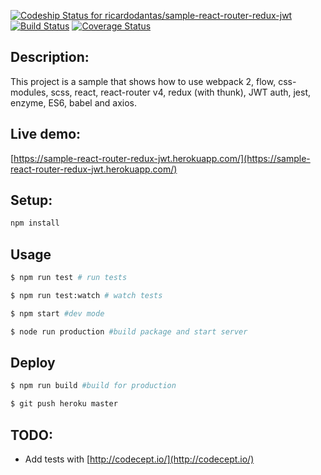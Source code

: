[ ![Codeship Status for ricardodantas/sample-react-router-redux-jwt](https://app.codeship.com/projects/a231ed90-1cbb-0135-858e-0ec2c05f0faf/status?branch=master)](https://app.codeship.com/projects/220092)
[![Build Status](https://travis-ci.org/ricardodantas/sample-react-router-redux-jwt.svg?branch=master)](https://travis-ci.org/ricardodantas/sample-react-router-redux-jwt)
[![Coverage Status](https://coveralls.io/repos/github/ricardodantas/sample-react-router-redux-jwt/badge.svg?branch=master)](https://coveralls.io/github/ricardodantas/sample-react-router-redux-jwt?branch=master)

## Description:
This project is a sample that shows how to use webpack 2, flow, css-modules, scss, react, react-router v4, redux (with thunk), JWT auth, jest, enzyme, ES6, babel and axios.

## Live demo:
[https://sample-react-router-redux-jwt.herokuapp.com/](https://sample-react-router-redux-jwt.herokuapp.com/)

## Setup:

```sh
npm install
```

## Usage

```sh
$ npm run test # run tests

$ npm run test:watch # watch tests

$ npm start #dev mode

$ node run production #build package and start server
```

## Deploy
```sh
$ npm run build #build for production

$ git push heroku master
```

## TODO:
* Add tests with [http://codecept.io/](http://codecept.io/)
